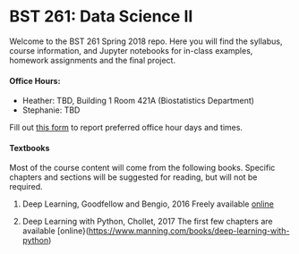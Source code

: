 # BST 261: Data Science II

Welcome to the BST 261 Spring 2018 repo. Here you will find the syllabus, course information, and Jupyter notebooks for in-class examples, homework assignments and the final project.

#### Office Hours:
* Heather: TBD, Building 1 Room 421A (Biostatistics Department)
* Stephanie: TBD

Fill out [this form](https://docs.google.com/forms/d/e/1FAIpQLSdRiqeLyEBIg7PQLdq8dOlnf3xvim1hulOmFS6NMNJxTM-EZg/viewform?usp=sf_link) to report preferred office hour days and times.

#### Textbooks
Most of the course content will come from the following books. Specific chapters and sections will be suggested for reading, but will not be required.

1. Deep Learning, Goodfellow and Bengio, 2016
Freely available [online](http://www.deeplearningbook.org/)

2. Deep Learning with Python, Chollet, 2017
The first few chapters are available [online}(https://www.manning.com/books/deep-learning-with-python)



